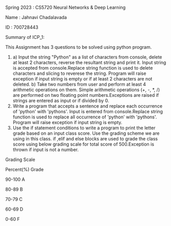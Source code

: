 Spring 2023 : CS5720 Neural Networks & Deep Learning

Name : Jahnavi Chadalavada

ID : 700728443

Summary of ICP_1:

This Assignment has 3 questions to be solved using python program.
1. a) Input the string "Python" as a list of characters from console, delete at least 2 characters, reverse the resultant string and print it. Input string is accepted from console.Replace string function is used to delete characters and slicing to reverese the string. Program will raise exception if input string is empty or if at least 2 characters are not deleted. b) Take two numbers from user and perform at least 4 arithmetic operations on them. Simple arithmetic operations (+, -, *, /) are performed on two floating point numbers.Exceptions are raised if strings are entered as input or if divided by 0.
2. Write a program that accepts a sentence and replace each occurrence of 'python' with 'pythons'. Input is entered from console.Replace string function is used to replace all occurrence of 'python' with 'pythons'. Program will raise exception if input string is empty.
3. Use the if statement conditions to write a program to print the letter grade based on an input class score. Use the grading scheme we are using in this class. if ,elif and else blocks are used to grade the class score using below grading scale for total score of 500.Exception is thrown if input is not a number.

Grading Scale

Percent(%) Grade

90-100 A

80-89 B

70-79 C

60-69 D

0-60 F

